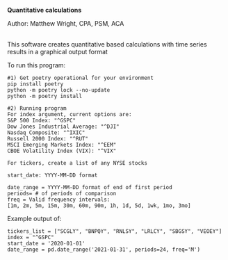<b> Quantitative calculations </b>

Author: Matthew Wright, CPA, PSM, ACA <br> 

<br> This software creates quantitative based calculations with time series results in a graphical output format

To run this program:

    #1) Get poetry operational for your environment
    pip install poetry
    python -m poetry lock --no-update
    python -m poetry install
    
    #2) Running program
    For index argument, current options are:
    S&P 500 Index: "^GSPC"
    Dow Jones Industrial Average: "^DJI"
    Nasdaq Composite: "^IXIC"
    Russell 2000 Index: "^RUT"
    MSCI Emerging Markets Index: "^EEM"
    CBOE Volatility Index (VIX): "^VIX"

    For tickers, create a list of any NYSE stocks

    start_date: YYYY-MM-DD format

    date_range = YYYY-MM-DD format of end of first period
    periods= # of periods of comparison
    freq = Valid frequency intervals: 
    [1m, 2m, 5m, 15m, 30m, 60m, 90m, 1h, 1d, 5d, 1wk, 1mo, 3mo]

Example output of:

    tickers_list = ["SCGLY", "BNPQY", "RNLSY", "LRLCY", "SBGSY", "VEOEY"]
    index = "^GSPC"
    start_date = '2020-01-01'
    date_range = pd.date_range('2021-01-31', periods=24, freq='M')
